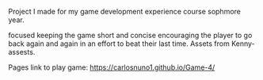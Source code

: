 Project I made for my game development experience course sophmore year.

focused keeping the game short and concise encouraging the player to go back again and again in an effort to beat their last time.
Assets from Kenny-assests.

Pages link to play game:
https://carlosnuno1.github.io/Game-4/
